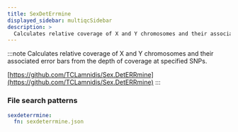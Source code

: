 ```yaml
---
title: SexDetErrmine
displayed_sidebar: multiqcSidebar
description: >
  Calculates relative coverage of X and Y chromosomes and their associated error bars from the depth of coverage at specified SNPs.
---
```


<!--
~~~~~ DO NOT EDIT ~~~~~
This file is autogenerated from the MultiQC module python docstring.
Do not edit the markdown, it will be overwritten.

File path for the source of this content: multiqc/modules/sexdeterrmine/sexdeterrmine.py
~~~~~~~~~~~~~~~~~~~~~~~
-->

:::note
Calculates relative coverage of X and Y chromosomes and their associated error bars from the depth of coverage at specified SNPs.

[https://github.com/TCLamnidis/Sex.DetERRmine](https://github.com/TCLamnidis/Sex.DetERRmine)
:::

### File search patterns

```yaml
sexdeterrmine:
  fn: sexdeterrmine.json
```
